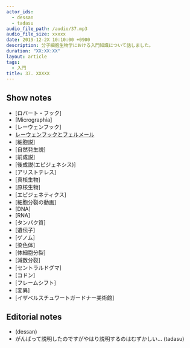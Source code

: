 ```yaml
---
actor_ids:
  - dessan
  - tadasu
audio_file_path: /audio/37.mp3
audio_file_size: xxxxx
date: 2019-12-2X 10:10:00 +0900
description: 分子細胞生物学における入門知識について話しました。
duration: "XX:XX:XX"
layout: article
tags: 
  - 入門
title: 37. XXXXX
---
```


## Show notes
- [ロバート・フック]
- [Micrographia]
- [レーウェンフック]
- [レーウェンフックとフェルメール](https://artsandculture.google.com/exhibit/%E3%83%A8%E3%83%8F%E3%83%8D%E3%82%B9-%E3%83%95%E3%82%A7%E3%83%AB%E3%83%A1%E3%83%BC%E3%83%AB%E3%81%A8%E3%82%A2%E3%83%B3%E3%83%88%E3%83%BC%E3%83%8B-%E3%83%95%E3%82%A1%E3%83%B3-%E3%83%AC%E3%83%BC%E3%82%A6%E3%82%A7%E3%83%B3%E3%83%95%E3%83%83%E3%82%AF-mauritshuis/6wLSYKTxeKiZKg?hl=ja)
- [細胞説]
- [自然発生説]
- [前成説]
- [後成説(エピジェネシス)]
- [アリストテレス]
- [真核生物]
- [原核生物]
- [エピジェネティクス]
- [細胞分裂の動画]
- [DNA]
- [RNA]
- [タンパク質]
- [遺伝子]
- [ゲノム]
- [染色体]
- [体細胞分裂]
- [減数分裂]
- [セントラルドグマ]
- [コドン]
- [フレームシフト]
- [変異]
- [イザベルスチュワートガードナー美術館]

## Editorial notes
- (dessan)
- がんばって説明したのですがやはり説明するのはむずかしい... (tadasu)

